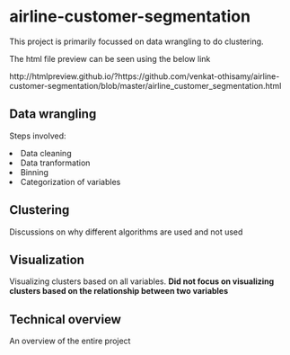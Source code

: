 # airline-customer-segmentation

This project is primarily focussed on data wrangling to do clustering.<br> 

The html file preview can be seen using the below link
<p>http://htmlpreview.github.io/?https://github.com/venkat-othisamy/airline-customer-segmentation/blob/master/airline_customer_segmentation.html</p>

## Data wrangling
Steps involved:
<li>Data cleaning</li>
<li>Data tranformation</li>
<li>Binning</li>
<li>Categorization of variables</li>

## Clustering
Discussions on why different algorithms are used and not used

## Visualization
Visualizing clusters based on all variables. <strong>Did not focus on visualizing clusters based on the relationship between two variables</strong>

## Technical overview
An overview of the entire project

